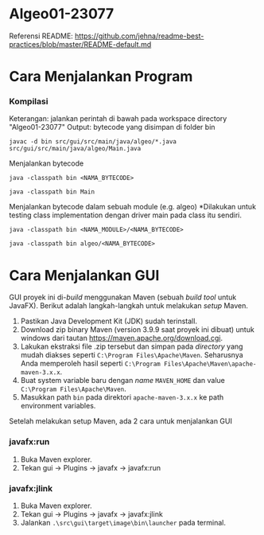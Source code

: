 # Algeo01-23077
Referensi README: https://github.com/jehna/readme-best-practices/blob/master/README-default.md

# Cara Menjalankan Program
### Kompilasi
Keterangan: jalankan perintah di bawah pada workspace directory "Algeo01-23077"
Output: bytecode yang disimpan di folder bin
```
javac -d bin src/gui/src/main/java/algeo/*.java src/gui/src/main/java/algeo/Main.java
```

Menjalankan bytecode 
```
java -classpath bin <NAMA_BYTECODE>
```
```
java -classpath bin Main

```

Menjalankan bytecode dalam sebuah module (e.g. algeo)
*Dilakukan untuk testing class implementation dengan driver main pada class itu sendiri.
```
java -classpath bin <NAMA_MODULE>/<NAMA_BYTECODE>
```
```
java -classpath bin algeo/<NAMA_BYTECODE>
```

# Cara Menjalankan GUI
GUI proyek ini di-*build* menggunakan Maven (sebuah *build tool* untuk JavaFX). Berikut adalah langkah-langkah untuk melakukan *setup* Maven.
1. Pastikan Java Development Kit (JDK) sudah terinstall.
2. Download zip binary Maven (version 3.9.9 saat proyek ini dibuat) untuk windows dari tautan https://maven.apache.org/download.cgi. 
3. Lakukan ekstraksi file .zip tersebut dan simpan pada *directory* yang mudah diakses seperti `C:\Program Files\Apache\Maven`. Seharusnya Anda memperoleh hasil seperti `C:\Program Files\Apache\Maven\apache-maven-3.x.x`.
4. Buat system variable baru dengan *name* `MAVEN_HOME` dan value `C:\Program Files\Apache\Maven`.
5. Masukkan path `bin` pada direktori `apache-maven-3.x.x` ke path environment variables. 

Setelah melakukan setup Maven, ada 2 cara untuk menjalankan GUI
### javafx:run
1. Buka Maven explorer.
2. Tekan gui -> Plugins -> javafx -> javafx:run
### javafx:jlink
1. Buka Maven explorer.
2. Tekan gui -> Plugins -> javafx -> javafx:jlink
3. Jalankan `.\src\gui\target\image\bin\launcher` pada terminal.
